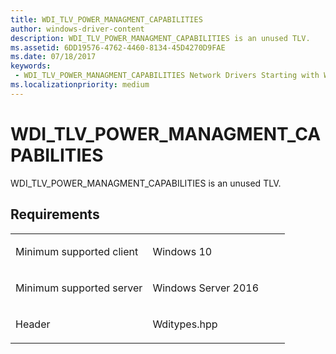 ```yaml
---
title: WDI_TLV_POWER_MANAGMENT_CAPABILITIES
author: windows-driver-content
description: WDI_TLV_POWER_MANAGMENT_CAPABILITIES is an unused TLV.
ms.assetid: 6DD19576-4762-4460-8134-45D4270D9FAE
ms.date: 07/18/2017
keywords:
 - WDI_TLV_POWER_MANAGMENT_CAPABILITIES Network Drivers Starting with Windows Vista
ms.localizationpriority: medium
---
```


# WDI\_TLV\_POWER\_MANAGMENT\_CAPABILITIES


WDI\_TLV\_POWER\_MANAGMENT\_CAPABILITIES is an unused TLV.

Requirements
------------

<table>
<colgroup>
<col width="50%" />
<col width="50%" />
</colgroup>
<tbody>
<tr class="odd">
<td><p>Minimum supported client</p></td>
<td><p>Windows 10</p></td>
</tr>
<tr class="even">
<td><p>Minimum supported server</p></td>
<td><p>Windows Server 2016</p></td>
</tr>
<tr class="odd">
<td><p>Header</p></td>
<td>Wditypes.hpp</td>
</tr>
</tbody>
</table>

 

 




